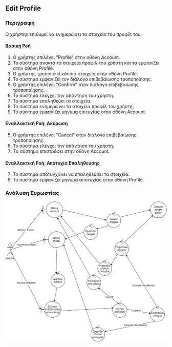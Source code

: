 ## Edit Profile

### Περιγραφή

Ο χρήστης επιθυμεί να ενημερώσει τα στοιχεία του προφίλ του.

#### Βασική Ροή

1. Ο χρήστης επιλέγει "Profile" στην οθόνη Account.
2. Το σύστημα ανακτά τα στοιχεία προφίλ του χρήστη και τα εμφανίζει στην οθόνη Profile.
3. Ο χρήστης τροποποιεί κάποια στοιχεία στην οθόνη Profile.
4. Το σύστημα εμφανίζει τον διάλογο επιβεβαίωσης τροποποίησης.
5. Ο χρήστης επιλέγει "Confirm" στον διάλογο επιβεβαίωσης τροποποίησης.
6. Το σύστημα ελέγχει την απάντηση του χρήστη.
7. Το σύστημα επαληθεύει τα στοιχεία.
8. To σύστημα ενημερώνει τα στοιχεία προφίλ του χρήστη.
9. Το σύστημα εμφανίζει μήνυμα επιτυχίας στην οθόνη Account.

#### Εναλλακτική Ροή: Ακύρωση

5. Ο χρήστης επιλέγει "Cancel" στον διάλογο επιβεβαίωσης τροποποίησης.
6. Το σύστημα ελέγχει την απάντηση του χρήστη.
7. Τo σύστημα επιστρέφει στην οθόνη Account.

#### Εναλλακτική Ροή: Αποτυχία Επαλήθευσης

7. Το σύστημα αποτυγχάνει να επαληθεύσει τα στοιχεία.
8. Το σύστημα εμφανίζει μήνυμα αποτυχίας στην οθόνη Profile.

### Ανάλυση Ευρωστίας

![image](./edit-profile-robustness.drawio.png)
